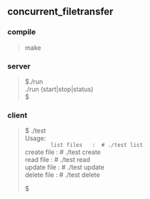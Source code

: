 ## concurrent_filetransfer

### compile
> make  
  
### server
> $./run  
> ./run (start|stop|status)  
> $  

### client
> $ ./test  
> Usage:  
> `        list files   :  # ./test list`  
>         create file  :  # ./test create <local-filename>  
>         read file    :  # ./test read <remote-filename>  
>         update file  :  # ./test update <remote-filename> <local-filename>  
>         delete file  :  # ./test delete <remote-filename>  
>   
> $  
